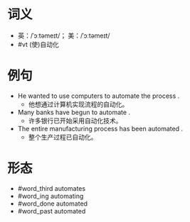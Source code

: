 # 词义
- 英：/ˈɔːtəmeɪt/； 美：/ˈɔːtəmeɪt/
- #vt (使)自动化
# 例句
- He wanted to use computers to automate the process .
	- 他想通过计算机实现流程的自动化。
- Many banks have begun to automate .
	- 许多银行已开始采用自动化技术。
- The entire manufacturing process has been automated .
	- 整个生产过程已自动化。
# 形态
- #word_third automates
- #word_ing automating
- #word_done automated
- #word_past automated
